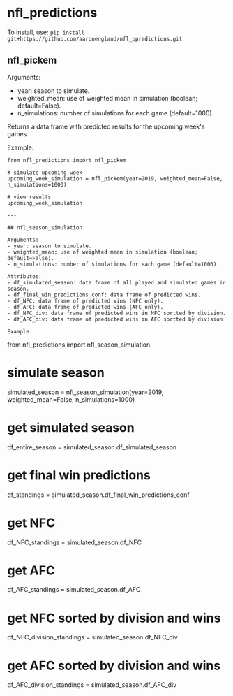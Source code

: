 # nfl_predictions

To install, use: `pip install git+https://github.com/aaronengland/nfl_ppredictions.git`

## nfl_pickem

Arguments:
- year: season to simulate.
- weighted_mean: use of weighted mean in simulation (boolean; default=False).
- n_simulations: number of simulations for each game (default=1000).

Returns a data frame with predicted results for the upcoming week's games.

Example:

```
from nfl_predictions import nfl_pickem

# simulate upcoming week
upcoming_week_simulation = nfl_pickem(year=2019, weighted_mean=False, n_simulations=1000)

# view results
upcoming_week_simulation

---

## nfl_season_simulation

Arguments:
- year: season to simulate.
- weighted_mean: use of weighted mean in simulation (boolean; default=False).
- n_simulations: number of simulations for each game (default=1000).

Attributes:
- df_simulated_season: data frame of all played and simulated games in season.
- df_final_win_predictions_conf: data frame of predicted wins.
- df_NFC: data frame of predicted wins (NFC only).
- df_AFC: data frame of predicted wins (AFC only).
- df_NFC_div: data frame of predicted wins in NFC sortted by division.
- df_AFC_div: data frame of predicted wins in AFC sortted by division

Example:

```
from nfl_predictions import nfl_season_simulation

# simulate season
simulated_season = nfl_season_simulation(year=2019, weighted_mean=False, n_simulations=1000)

# get simulated season
df_entire_season = simulated_season.df_simulated_season

# get final win predictions
df_standings = simulated_season.df_final_win_predictions_conf

# get NFC
df_NFC_standings = simulated_season.df_NFC

# get AFC
df_AFC_standings = simulated_season.df_AFC

# get NFC sorted by division and wins
df_NFC_division_standings = simulated_season.df_NFC_div

# get AFC sorted by division and wins
df_AFC_division_standings = simulated_season.df_AFC_div
```
